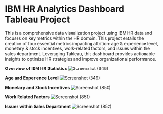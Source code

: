 # IBM HR Analytics Dashboard Tableau Project
This is a comprehensive data visualization project using IBM HR data and focuses on key metrics within the HR domain. This project entails the creation of four essential metrics impacting attrition: age & experience level, monetary & stock incentives, work-related factors, and issues within the sales department. Leveraging Tableau, this dashboard provides actionable insights to optimize HR strategies and improve organizational performance.

**Overview of IBM HR Statistics**
![Screenshot (848)](https://github.com/shasmitaa/IBM_HR_Analytics_Dashboard_Tableau_Project/assets/148513743/8dedbbb7-d012-4499-bfed-71c579d09d5f)


**Age and Experience Level**
![Screenshot (849)](https://github.com/shasmitaa/IBM_HR_Analytics_Dashboard_Tableau_Project/assets/148513743/138da04d-fef7-456f-b650-0773941f566a)


**Monetary and Stock Incentives**
![Screenshot (850)](https://github.com/shasmitaa/IBM_HR_Analytics_Dashboard_Tableau_Project/assets/148513743/eef6199a-c44c-4532-bae7-1662fb117cbb)


**Work Related Factors**
![Screenshot (851)](https://github.com/shasmitaa/IBM_HR_Analytics_Dashboard_Tableau_Project/assets/148513743/8bde2d98-f696-4668-bb61-857f9a80f239)


**Issues within Sales Department**
![Screenshot (852)](https://github.com/shasmitaa/IBM_HR_Analytics_Dashboard_Tableau_Project/assets/148513743/d8f16d22-dbfb-4e47-b058-0460a99867d8)




